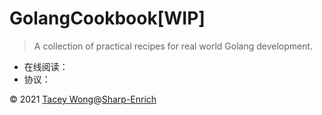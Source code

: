 # GolangCookbook[WIP]

> A collection of practical recipes for real world Golang development.

+ 在线阅读：
+ 协议：


© 2021 [Tacey Wong](https://github.com/TaceyWong)@[Sharp-Enrich](https://github.com/Sharp-Enrich)